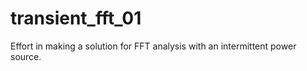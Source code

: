 # transient_fft_01
Effort in making a solution for FFT analysis with an intermittent power source. 
